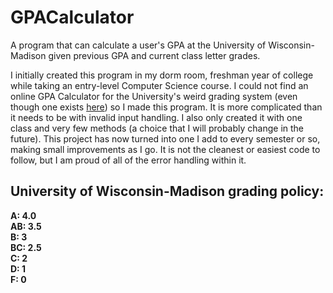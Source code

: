 # GPACalculator
A program that can calculate a user's GPA at the University of Wisconsin-Madison given previous GPA and current class letter grades.

I initially created this program in my dorm room, freshman year of college while taking an entry-level Computer Science course. I could not find an online GPA Calculator for the University's weird grading system (even though one exists <a href="https://gpacalc.ls.wisc.edu/gpa-calculator/" target="_blank">here</a>) so I made this program. It is more complicated than it needs to be with invalid input handling. I also only created it with one class and very few methods (a choice that I will probably change in the future). This project has now turned into one I add to every semester or so, making small improvements as I go. It is not the cleanest or easiest code to follow, but I am proud of all of the error handling within it.

## **University of Wisconsin-Madison grading policy:**  
**A: 4.0**  
**AB: 3.5**  
**B: 3**  
**BC: 2.5**  
**C: 2**  
**D: 1**  
**F: 0**
